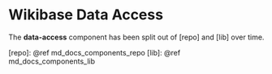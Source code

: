 # Wikibase Data Access

The **data-access** component has been split out of [repo] and [lib] over time.

[repo]: @ref md_docs_components_repo
[lib]: @ref md_docs_components_lib

